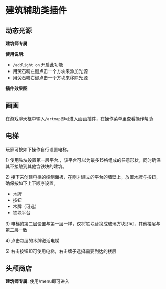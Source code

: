 # 建筑辅助类插件

## 动态光源

**建筑师专属**

**使用说明**:

* `/addlight on`        开启此功能
* 用荧石粉左键点击一个方块来添加光源
* 用荧石粉右键点击一个方块来移除光源

**插件效果图**

## 画画

在游戏聊天框中输入`/artmap`即可进入画画插件，在操作菜单里查看操作帮助

## 电梯

玩家可按如下操作自行设置电梯。

1\) 使用铁块设置第一层平台.，该平台可以为最多15格组成的任意形状，同时确保其不接触到其他含铁块的建筑。

2\) 接下来创建电梯的控制面板，在刚才建立的平台的墙壁上，放置木牌与按钮，确保按如下上下顺序设置。

* 木牌
* 按钮
* 木牌（可选）
* 铁块平台

3\) 电梯的第二层设置与第一层一样，仅将铁块替换成玻璃方块即可，其他楼层与第二层一致

4\) 点击每层的木牌激活电梯

5\) 右击按钮即可使用电梯，右击牌子选择需要到达的楼层

## 头颅商店

**建筑师专属**: 使用/menu即可进入

